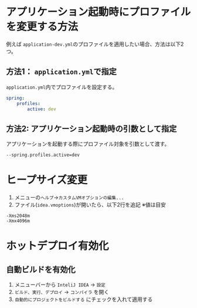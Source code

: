 # アプリケーション起動時にプロファイルを変更する方法

例えば `application-dev.yml`のプロファイルを適用したい場合、方法は以下2つ。

## 方法1： `application.yml`で指定

`application.yml`内でプロファイルを設定する。

```yml
spring: 
    profiles: 
        active: dev
```

## 方法2: アプリケーション起動時の引数として指定

アプリケーションを起動する際にプロファイル対象を引数として渡す。

```shell
--spring.profiles.active=dev
```

# ヒープサイズ変更

1. メニューの`ヘルプ`→`カスタムVMオプションの編集...`
2. ファイル(`idea.vmoptions`)が開いたら、以下2行を追記 ※値は目安
```
-Xms2048m
-Xmx4096m
```

# ホットデプロイ有効化

## 自動ビルドを有効化

1. メニューバーから `InteliJ IDEA` → `設定`
2. `ビルド、実行、デプロイ` → `コンパイラ` を開く
3. `自動的にプロジェクトをビルドする` にチェックを入れて適用する
